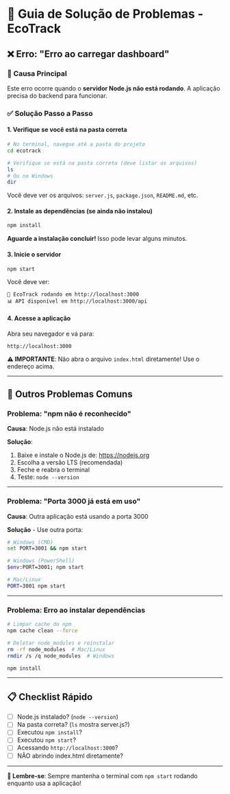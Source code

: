 # 🔧 Guia de Solução de Problemas - EcoTrack

## ❌ Erro: "Erro ao carregar dashboard"

### 🎯 Causa Principal
Este erro ocorre quando o **servidor Node.js não está rodando**. A aplicação precisa do backend para funcionar.

### ✅ Solução Passo a Passo

#### 1. Verifique se você está na pasta correta
```bash
# No terminal, navegue até a pasta do projeto
cd ecotrack

# Verifique se está na pasta correta (deve listar os arquivos)
ls
# Ou no Windows
dir
```

Você deve ver os arquivos: `server.js`, `package.json`, `README.md`, etc.

#### 2. Instale as dependências (se ainda não instalou)
```bash
npm install
```

**Aguarde a instalação concluir!** Isso pode levar alguns minutos.

#### 3. Inicie o servidor
```bash
npm start
```

Você deve ver:
```
🌱 EcoTrack rodando em http://localhost:3000
📊 API disponível em http://localhost:3000/api
```

#### 4. Acesse a aplicação
Abra seu navegador e vá para:
```
http://localhost:3000
```

**⚠️ IMPORTANTE**: Não abra o arquivo `index.html` diretamente! Use o endereço acima.

---

## 🚨 Outros Problemas Comuns

### Problema: "npm não é reconhecido"
**Causa**: Node.js não está instalado

**Solução**:
1. Baixe e instale o Node.js de: https://nodejs.org
2. Escolha a versão LTS (recomendada)
3. Feche e reabra o terminal
4. Teste: `node --version`

---

### Problema: "Porta 3000 já está em uso"
**Causa**: Outra aplicação está usando a porta 3000

**Solução** - Use outra porta:
```bash
# Windows (CMD)
set PORT=3001 && npm start

# Windows (PowerShell)
$env:PORT=3001; npm start

# Mac/Linux
PORT=3001 npm start
```

---

### Problema: Erro ao instalar dependências
```bash
# Limpar cache do npm
npm cache clean --force

# Deletar node_modules e reinstalar
rm -rf node_modules  # Mac/Linux
rmdir /s /q node_modules  # Windows

npm install
```

---

## 📋 Checklist Rápido

- [ ] Node.js instalado? (`node --version`)
- [ ] Na pasta correta? (`ls` mostra server.js?)
- [ ] Executou `npm install`?
- [ ] Executou `npm start`?
- [ ] Acessando `http://localhost:3000`?
- [ ] NÃO abrindo index.html diretamente?

---

**🎯 Lembre-se**: Sempre mantenha o terminal com `npm start` rodando enquanto usa a aplicação!
